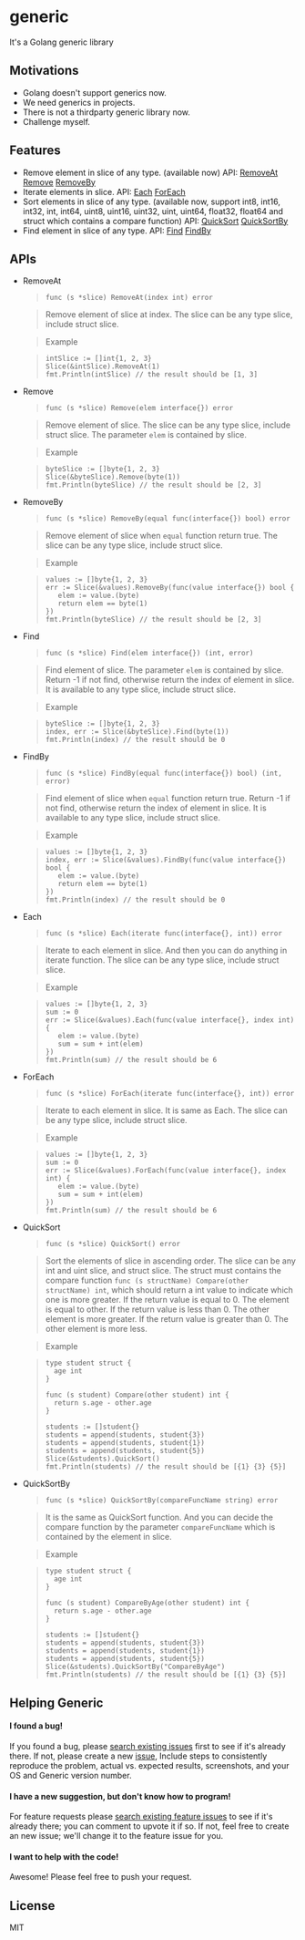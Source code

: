 generic
=======

It's a Golang generic library

Motivations
-----------
*   Golang doesn't support generics now.
*   We need generics in projects. 
*   There is not a thirdparty generic library now.
*   Challenge myself.

Features
----------
*   Remove element in slice of any type. (available now) API: [RemoveAt](#api-slice-removeAt) [Remove](#api-slice-remove) [RemoveBy](#api-slice-removeBy)
*   Iterate elements in slice. API: [Each](#api-slice-each) [ForEach](#api-slice-forEach)
*   Sort elements in slice of any type. (available now, support int8, int16, int32, int, int64, uint8, uint16, uint32, uint, uint64, float32, float64 and struct which contains a compare function) API: [QuickSort](#api-slice-quicksort) [QuickSortBy](#api-slice-quicksortBy) 
*   Find element in slice of any type. API: [Find](#api-slice-find) [FindBy](#api-slice-findBy)


APIs
-----------
*   <a name="api-slice-removeAt" id="api-slice-removeAt">RemoveAt</a>
    >`func (s *slice) RemoveAt(index int) error`
 
    > Remove element of slice at index. The slice can be any type slice, include struct slice.
    
    > Example
    
    >```
    >intSlice := []int{1, 2, 3}
    >Slice(&intSlice).RemoveAt(1)
    >fmt.Println(intSlice) // the result should be [1, 3]
    >```

*   <a name="api-slice-remove" id="api-slice-remove">Remove</a>
    >`func (s *slice) Remove(elem interface{}) error`
 
    > Remove element of slice. The slice can be any type slice, include struct slice. The parameter `elem` is contained by slice.
    
    > Example
    
    >```
    >byteSlice := []byte{1, 2, 3}
    >Slice(&byteSlice).Remove(byte(1))
    >fmt.Println(byteSlice) // the result should be [2, 3]
    >```

*   <a name="api-slice-removeBy" id="api-slice-removeBy">RemoveBy</a>
    >`func (s *slice) RemoveBy(equal func(interface{}) bool) error`
 
    > Remove element of slice when `equal` function return true. The slice can be any type slice, include struct slice. 
    
    > Example
    
    >```
    >values := []byte{1, 2, 3}
    >err := Slice(&values).RemoveBy(func(value interface{}) bool {
    >    elem := value.(byte)
    >    return elem == byte(1)
    >})
    >fmt.Println(byteSlice) // the result should be [2, 3]
    >```

*   <a name="api-slice-find" id="api-slice-find">Find</a>
    >`func (s *slice) Find(elem interface{}) (int, error)`
 
    > Find element of slice. The parameter `elem` is contained by slice. Return -1 if not find, otherwise return the index of element in slice. It is available to any type slice, include struct slice. 
    
    > Example
    
    >```
    >byteSlice := []byte{1, 2, 3}
    >index, err := Slice(&byteSlice).Find(byte(1))
    >fmt.Println(index) // the result should be 0
    >```

*   <a name="api-slice-findBy" id="api-slice-findBy">FindBy</a>
    >`func (s *slice) FindBy(equal func(interface{}) bool) (int, error) `
 
    > Find element of slice when `equal` function return true. Return -1 if not find, otherwise return the index of element in slice. It is available to any type slice, include struct slice. 
    
    > Example
    
    >```
    >values := []byte{1, 2, 3}
    >index, err := Slice(&values).FindBy(func(value interface{}) bool {
    >    elem := value.(byte)
    >    return elem == byte(1)
    >})
    >fmt.Println(index) // the result should be 0
    >```

*   <a name="api-slice-each" id="api-slice-each">Each</a>
    >`func (s *slice) Each(iterate func(interface{}, int)) error`
 
    > Iterate to each element in slice. And then you can do anything in iterate function. The slice can be any type slice, include struct slice. 
    
    > Example
    
    >```
    >values := []byte{1, 2, 3}
    >sum := 0
    >err := Slice(&values).Each(func(value interface{}, index int) {
    >    elem := value.(byte)
    >    sum = sum + int(elem)
    >})
    >fmt.Println(sum) // the result should be 6
    >```

*   <a name="api-slice-forEach" id="api-slice-forEach">ForEach</a>
    >`func (s *slice) ForEach(iterate func(interface{}, int)) error`
 
    > Iterate to each element in slice. It is same as Each. The slice can be any type slice, include struct slice. 
    
    > Example
    
    >```
    >values := []byte{1, 2, 3}
    >sum := 0
    >err := Slice(&values).ForEach(func(value interface{}, index int) {
    >    elem := value.(byte)
    >    sum = sum + int(elem)
    >})
    >fmt.Println(sum) // the result should be 6
    >```

*   <a name="api-slice-quicksort" id="api-slice-quicksort">QuickSort</a>
    >`func (s *slice) QuickSort() error `
 
    > Sort the elements of slice in ascending order. The slice can be any int and uint slice, and struct slice.  The struct must contains the compare function `func (s structName) Compare(other structName) int`, which should return a int value to indicate which one is more greater. If the return value is equal to 0. The element is equal to other. If the return value is less than 0. The other element is more greater. If the return value is greater than 0. The other element is more less.
    
    > Example
    
    >```
    >type student struct {
    >   age int
    >}
    >
    >func (s student) Compare(other student) int {
    >   return s.age - other.age
    >}
    >
    >students := []student{}
    >students = append(students, student{3})
    >students = append(students, student{1})
    >students = append(students, student{5})
    >Slice(&students).QuickSort()
    >fmt.Println(students) // the result should be [{1} {3} {5}]
    >```
    
*   <a name="api-slice-quicksortBy" id="api-slice-quicksortBy">QuickSortBy</a>
    >`func (s *slice) QuickSortBy(compareFuncName string) error `
 
    > It is the same as QuickSort function. And you can decide the compare function by the parameter `compareFuncName` which is contained by the element in slice.
    
    > Example
    
    >```
    >type student struct {
    >   age int
    >}
    >
    >func (s student) CompareByAge(other student) int {
    >   return s.age - other.age
    >}
    >
    >students := []student{}
    >students = append(students, student{3})
    >students = append(students, student{1})
    >students = append(students, student{5})
    >Slice(&students).QuickSortBy("CompareByAge")
    >fmt.Println(students) // the result should be [{1} {3} {5}]
    >```
 
Helping Generic
-----------

#### I found a bug!

If you found a bug, please [search existing issues](https://github.com/anzhihun/generic/issues) first  to
see if it's already there. If not, please create a new [issue](https://github.com/anzhihun/generic/issues), Include steps to consistently reproduce the problem, actual vs. expected results, screenshots, and your OS and
Generic version number. 


#### I have a new suggestion, but don't know how to program!

For feature requests please [search existing feature issues](https://github.com/anzhihun/generic/issues) to
see if it's already there; you can comment to upvote it if so. If not, feel free to create an new issue; we'll
change it to the feature issue for you.


#### I want to help with the code!

Awesome! Please feel free to push your request.

License
-----------
MIT
